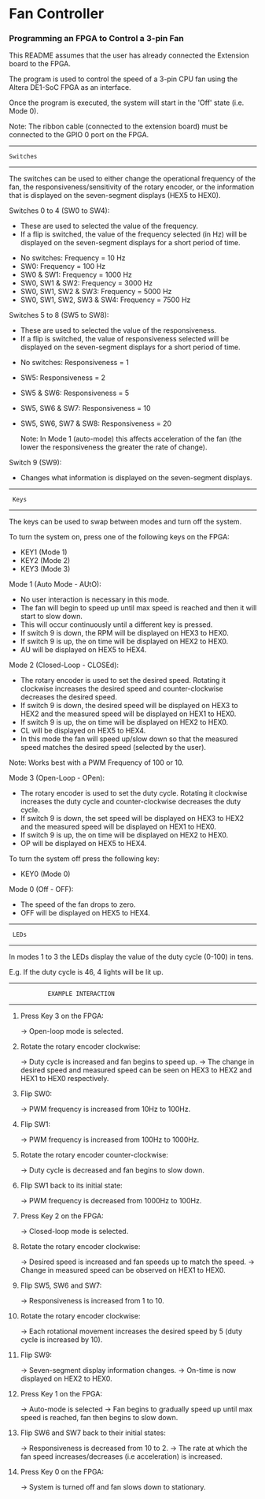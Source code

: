 # Fan Controller
### Programming an FPGA to Control a 3-pin Fan

This README assumes that the user has already connected the
Extension board to the FPGA.

The program is used to control the speed of a 3-pin CPU fan
using the Altera DE1-SoC FPGA as an interface.

Once the program is executed, the system will start in
the 'Off' state (i.e. Mode 0). 

Note: The ribbon cable (connected to the extension board)
must be connected to the GPIO 0 port on the FPGA.


----------------
    Switches
----------------


The switches can be used to either change the operational
frequency of the fan, the responsiveness/sensitivity of
the rotary encoder, or the information that is displayed
on the seven-segment displays (HEX5 to HEX0).


Switches 0 to 4 (SW0 to SW4):

* These are used to selected the value of the frequency.
* If a flip is switched, the value of the frequency selected
  (in Hz) will be displayed on the seven-segment displays for
  a short period of time.

- No switches:         	     Frequency = 10 Hz
- SW0: 		       	     Frequency = 100 Hz
- SW0 & SW1: 	       	     Frequency = 1000 Hz
- SW0, SW1 & SW2:      	     Frequency = 3000 Hz
- SW0, SW1, SW2 & SW3: 	     Frequency = 5000 Hz
- SW0, SW1, SW2, SW3 & SW4:  Frequency = 7500 Hz


Switches 5 to 8 (SW5 to SW8):

* These are used to selected the value of the responsiveness.
* If a flip is switched, the value of responsiveness selected
  will be displayed on the seven-segment displays for a short
  period of time.

- No switches:         	Responsiveness = 1
- SW5: 		       	Responsiveness = 2
- SW5 & SW6: 	       	Responsiveness = 5
- SW5, SW6 & SW7:      	Responsiveness = 10
- SW5, SW6, SW7 & SW8: 	Responsiveness = 20

  Note: In Mode 1 (auto-mode) this affects acceleration of 
  the fan (the lower the responsiveness the greater the rate 
  of change).


Switch 9 (SW9):

* Changes what information is displayed on the seven-segment
  displays.


----------------
     Keys
----------------

The keys can be used to swap between modes and turn off the
system.

To turn the system on, press one of the following keys
on the FPGA:

- KEY1 (Mode 1)
- KEY2 (Mode 2)
- KEY3 (Mode 3)


Mode 1 (Auto Mode - AUtO):

* No user interaction is necessary in this mode.
* The fan will begin to speed up until max speed is reached
  and then it will start to slow down.
* This will occur continuously until a different key is
  pressed.
* If switch 9 is down, the RPM will be displayed on HEX3 to HEX0.
* If switch 9 is up, the on time will be displayed on HEX2 to HEX0.
* AU will be displayed on HEX5 to HEX4.


Mode 2 (Closed-Loop - CLOSEd):

* The rotary encoder is used to set the desired speed. Rotating
  it clockwise increases the desired speed and counter-clockwise
  decreases the desired speed.
* If switch 9 is down, the desired speed will be displayed on 
  HEX3 to HEX2 and the measured speed will be displayed on HEX1
  to HEX0.
* If switch 9 is up, the on time will be displayed on HEX2 to HEX0.  
* CL will be displayed on HEX5 to HEX4.
* In this mode the fan will speed up/slow down so that the measured
  speed matches the desired speed (selected by the user).

Note: Works best with a PWM Frequency of 100 or 10.


Mode 3 (Open-Loop - OPen):

* The rotary encoder is used to set the duty cycle. Rotating
  it clockwise increases the duty cycle and counter-clockwise
  decreases the duty cycle.
* If switch 9 is down, the set speed will be displayed on 
  HEX3 to HEX2 and the measured speed will be displayed on HEX1
  to HEX0.
* If switch 9 is up, the on time will be displayed on HEX2 to HEX0.
* OP will be displayed on HEX5 to HEX4.


To turn the system off press the following key:

- KEY0 (Mode 0)


Mode 0 (Off - OFF):

* The speed of the fan drops to zero.
* OFF will be displayed on HEX5 to HEX4.


----------------
     LEDs
----------------


In modes 1 to 3 the LEDs display the value of the duty cycle 
(0-100) in tens.

E.g. If the duty cycle is 46, 4 lights will be lit up.

___________________________________________________________________

		       EXAMPLE INTERACTION
___________________________________________________________________


1. Press Key 3 on the FPGA:

     -> Open-loop mode is selected.

2. Rotate the rotary encoder clockwise:

     -> Duty cycle is increased and fan begins to speed up.
     -> The change in desired speed and measured speed can
        be seen on HEX3 to HEX2 and HEX1 to HEX0 respectively.

3. Flip SW0:

     -> PWM frequency is increased from 10Hz to 100Hz.

4. Flip SW1:

     -> PWM frequency is increased from 100Hz to 1000Hz.

5. Rotate the rotary encoder counter-clockwise:

     -> Duty cycle is decreased and fan begins to slow down.

6. Flip SW1 back to its initial state:

     -> PWM frequency is decreased from 1000Hz to 100Hz.


7. Press Key 2 on the FPGA:

     -> Closed-loop mode is selected.

8. Rotate the rotary encoder clockwise:

     -> Desired speed is increased and fan speeds up to match
        the speed.
     -> Change in measured speed can be observed on HEX1 to HEX0.

9. Flip SW5, SW6 and SW7:

     -> Responsiveness is increased from 1 to 10.

10. Rotate the rotary encoder clockwise:

     -> Each rotational movement increases the desired speed
        by 5 (duty cycle is increased by 10).

11. Flip SW9:

     -> Seven-segment display information changes.
     -> On-time is now displayed on HEX2 to HEX0.

12. Press Key 1 on the FPGA:

     -> Auto-mode is selected
     -> Fan begins to gradually speed up until max speed is 
        reached, fan then begins to slow down.

13. Flip SW6 and SW7 back to their initial states:

     -> Responsiveness is decreased from 10 to 2.
     -> The rate at which the fan speed increases/decreases
	(i.e acceleration) is increased.

14. Press Key 0 on the FPGA:

     -> System is turned off and fan slows down to stationary.

